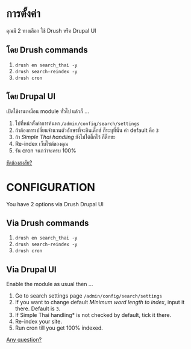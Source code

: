 การตั้งค่า
==========
คุณมี 2 ทางเลือก ใช้ Drush หรือ Drupal UI

โดย Drush commands
------------------
1. `drush en search_thai -y`
2. `drush search-reindex -y`
3. `drush cron`

โดย Drupal UI
-------------
เปิดใช้งานเหมือน module ทั่วไป แล้วก็ ...

1. ไปที่หน้าตั้งค่าการค้นหา `/admin/config/search/settings`
2. ถ้าต้องการเปลี่ยนจำนวนตัวอักษรที่จะอินเด็กซ์ ก็ระบุที่นั่น ค่า default คือ `3`
3. ถ้า *Simple Thai handling* ยังไม่ได้ติ๊กไว้ ก็ติ๊กซะ
4. Re-index เว็บไซต์ของคุณ
5. รัน cron จนกว่าจะครบ 100%

[ขัดข้องสงสัย?](http://webzer.net/contact)


CONFIGURATION
=============
You have 2 options via Drush Drupal UI

Via Drush commands
------------------
1. `drush en search_thai -y`
2. `drush search-reindex -y`
3. `drush cron`

Via Drupal UI
-------------
Enable the module as usual then ...

1. Go to search settings page `/admin/config/search/settings`
2. If you want to change default *Minimum word length to index*, input it there. Default is `3`.
3. If Simple Thai handling* is not checked by default, tick it there.
4. Re-index your site.
5. Run cron till you get 100% indexed.

[Any question?](http://webzer.net/contact)

